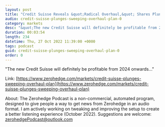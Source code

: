 ```yaml
---
layout: post
title: "Credit Suisse Reveals &quot;Radical Overhaul,&quot; Shares Plunge On Dilution Concerns, 9,000 Layoffs"
audio: credit-suisse-plunges-sweeping-overhaul-plan-0
category: markets
desc: "&quot;The new Credit Suisse will definitely be profitable from 2024 onwards...&quot;   "
duration: 00:03:54
length: 234
datetime: Thu, 27 Oct 2022 11:39:00 +0000
tags: podcast
guid: credit-suisse-plunges-sweeping-overhaul-plan-0
order: 0
---
```

&quot;The new Credit Suisse will definitely be profitable from 2024 onwards...&quot;   

Link: [https://www.zerohedge.com/markets/credit-suisse-plunges-sweeping-overhaul-plan](https://www.zerohedge.com/markets/credit-suisse-plunges-sweeping-overhaul-plan)

About: The Zerohedge Podcast is a non-commercial, automated program, designed to give people a way to get news from Zerohedge in an audio format.  I am actively working on tweaking and improving the setup to create a better listening experience (October 2022).  Suggestions are welcome: [zerohedgePodcast@outlook.com](mailto:zerohedgePodcast@outlook.com)